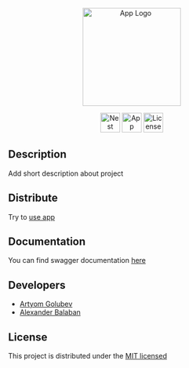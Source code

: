 <p align="center">
  <a href="http://nestjs.com/" target="blank"><img src="https://nestjs.com/img/logo-small.svg" width="200" alt="App Logo" /></a>
</p>

<p align="center">
    <img src="https://nestjs.com/img/logo-small.svg" width="40" alt="Nest version" />
    <img src="https://nestjs.com/img/logo-small.svg" width="40" alt="App version" />
    <img src="https://nestjs.com/img/logo-small.svg" width="40" alt="License" />
</p>

## Description

Add short description about project

## Distribute

Try to [use app](https://freedomindz.site/auth/sign-in)

## Documentation

You can find swagger documentation [here](https://api.freedomindz.site/api/v1/swagger)

## Developers

 - [Artyom Golubev](https://github.com/Artyom099)
 - [Alexander Balaban](https://github.com/alexanderbalaban24)

## License

This project is distributed under the [MIT licensed]()
